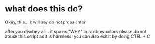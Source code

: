 # what does this do?


Okay, this...
it will say do not press enter

after you disobey all...
it spams "WHY" in rainbow colors
please do not abuse this script as it is harmless.
you can also exit it by doing CTRL + C
